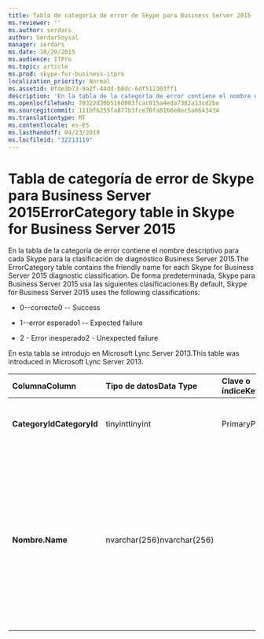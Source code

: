 ```yaml
---
title: Tabla de categoría de error de Skype para Business Server 2015
ms.reviewer: ''
ms.author: serdars
author: SerdarSoysal
manager: serdars
ms.date: 10/20/2015
ms.audience: ITPro
ms.topic: article
ms.prod: skype-for-business-itpro
localization_priority: Normal
ms.assetid: 0fde3b73-9a2f-44dd-b8dc-6df512303ff1
description: 'En la tabla de la categoría de error contiene el nombre descriptivo para cada Skype para la clasificación de diagnóstico Business Server 2015. De forma predeterminada, Skype para Business Server 2015 usa las siguientes clasificaciones:'
ms.openlocfilehash: 70322d30b516d003fcac015a4eda7382a13cd2be
ms.sourcegitcommit: 111bf6255fa877b3fce70fa8166e8ec5a6643434
ms.translationtype: MT
ms.contentlocale: es-ES
ms.lasthandoff: 04/23/2019
ms.locfileid: "32213119"
---
```

# <a name="errorcategory-table-in-skype-for-business-server-2015"></a><span data-ttu-id="cd7dc-104">Tabla de categoría de error de Skype para Business Server 2015</span><span class="sxs-lookup"><span data-stu-id="cd7dc-104">ErrorCategory table in Skype for Business Server 2015</span></span>
 
<span data-ttu-id="cd7dc-105">En la tabla de la categoría de error contiene el nombre descriptivo para cada Skype para la clasificación de diagnóstico Business Server 2015.</span><span class="sxs-lookup"><span data-stu-id="cd7dc-105">The ErrorCategory table contains the friendly name for each Skype for Business Server 2015 diagnostic classification.</span></span> <span data-ttu-id="cd7dc-106">De forma predeterminada, Skype para Business Server 2015 usa las siguientes clasificaciones:</span><span class="sxs-lookup"><span data-stu-id="cd7dc-106">By default, Skype for Business Server 2015 uses the following classifications:</span></span>
  
- <span data-ttu-id="cd7dc-107">0--correcto</span><span class="sxs-lookup"><span data-stu-id="cd7dc-107">0 -- Success</span></span>
    
- <span data-ttu-id="cd7dc-108">1--error esperado</span><span class="sxs-lookup"><span data-stu-id="cd7dc-108">1 -- Expected failure</span></span>
    
- <span data-ttu-id="cd7dc-109">2 - Error inesperado</span><span class="sxs-lookup"><span data-stu-id="cd7dc-109">2 - Unexpected failure</span></span>
    
<span data-ttu-id="cd7dc-110">En esta tabla se introdujo en Microsoft Lync Server 2013.</span><span class="sxs-lookup"><span data-stu-id="cd7dc-110">This table was introduced in Microsoft Lync Server 2013.</span></span>
  
|<span data-ttu-id="cd7dc-111">**Columna**</span><span class="sxs-lookup"><span data-stu-id="cd7dc-111">**Column**</span></span>|<span data-ttu-id="cd7dc-112">**Tipo de datos**</span><span class="sxs-lookup"><span data-stu-id="cd7dc-112">**Data Type**</span></span>|<span data-ttu-id="cd7dc-113">**Clave o índice**</span><span class="sxs-lookup"><span data-stu-id="cd7dc-113">**Key/Index**</span></span>|<span data-ttu-id="cd7dc-114">**Detalles**</span><span class="sxs-lookup"><span data-stu-id="cd7dc-114">**Details**</span></span>|
|:-----|:-----|:-----|:-----|
|<span data-ttu-id="cd7dc-115">**CategoryId**</span><span class="sxs-lookup"><span data-stu-id="cd7dc-115">**CategoryId**</span></span> <br/> |<span data-ttu-id="cd7dc-116">tinyint</span><span class="sxs-lookup"><span data-stu-id="cd7dc-116">tinyint</span></span>  <br/> |<span data-ttu-id="cd7dc-117">Primary</span><span class="sxs-lookup"><span data-stu-id="cd7dc-117">Primary</span></span>  <br/> |<span data-ttu-id="cd7dc-118">Identificador único para la clasificación.</span><span class="sxs-lookup"><span data-stu-id="cd7dc-118">Unique identifier for the classification.</span></span>  <br/> |
|<span data-ttu-id="cd7dc-119">**Nombre.**</span><span class="sxs-lookup"><span data-stu-id="cd7dc-119">**Name**</span></span> <br/> |<span data-ttu-id="cd7dc-120">nvarchar(256)</span><span class="sxs-lookup"><span data-stu-id="cd7dc-120">nvarchar(256)</span></span>  <br/> || <span data-ttu-id="cd7dc-121">Valor y nombre descriptivo asignado a la clasificación.</span><span class="sxs-lookup"><span data-stu-id="cd7dc-121">Value and friendly name assigned to the classification.</span></span> <span data-ttu-id="cd7dc-122">Los valores permitidos son:</span><span class="sxs-lookup"><span data-stu-id="cd7dc-122">Allowed values are:</span></span> <br/>  <span data-ttu-id="cd7dc-123">0--correcto</span><span class="sxs-lookup"><span data-stu-id="cd7dc-123">0 -- Success</span></span> <br/>  <span data-ttu-id="cd7dc-124">1--error esperado</span><span class="sxs-lookup"><span data-stu-id="cd7dc-124">1 -- Expected failure</span></span> <br/>  <span data-ttu-id="cd7dc-125">2 - Error inesperado</span><span class="sxs-lookup"><span data-stu-id="cd7dc-125">2 - Unexpected failure</span></span> <br/> |
   

